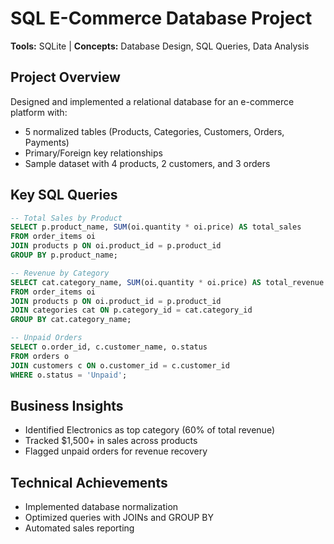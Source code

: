 # SQL E-Commerce Database Project

**Tools:** SQLite | **Concepts:** Database Design, SQL Queries, Data Analysis

## Project Overview
Designed and implemented a relational database for an e-commerce platform with:
- 5 normalized tables (Products, Categories, Customers, Orders, Payments)
- Primary/Foreign key relationships
- Sample dataset with 4 products, 2 customers, and 3 orders

## Key SQL Queries
```sql
-- Total Sales by Product
SELECT p.product_name, SUM(oi.quantity * oi.price) AS total_sales 
FROM order_items oi 
JOIN products p ON oi.product_id = p.product_id 
GROUP BY p.product_name;

-- Revenue by Category
SELECT cat.category_name, SUM(oi.quantity * oi.price) AS total_revenue
FROM order_items oi
JOIN products p ON oi.product_id = p.product_id
JOIN categories cat ON p.category_id = cat.category_id
GROUP BY cat.category_name;

-- Unpaid Orders
SELECT o.order_id, c.customer_name, o.status
FROM orders o
JOIN customers c ON o.customer_id = c.customer_id
WHERE o.status = 'Unpaid';
```
## Business Insights
- Identified Electronics as top category (60% of total revenue)
- Tracked $1,500+ in sales across products  
- Flagged unpaid orders for revenue recovery

## Technical Achievements
- Implemented database normalization  
- Optimized queries with JOINs and GROUP BY  
- Automated sales reporting
